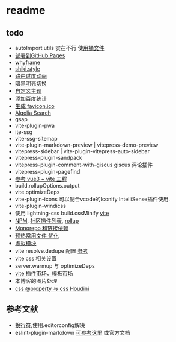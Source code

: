 # readme

## todo

- autoImport utils 实在不行 使[用桶文件](https://cn.vitejs.dev/guide/performance.html#avoid-barrel-files)
- [部署到GitHub Pages](https://cn.vitejs.dev/guide/static-deploy.html#github-pages)
- [whyframe](https://whyframe.dev/)
- [shiki.style](https://shiki.style/)
- [路由过度动画](https://vitepress.dev/zh/guide/extending-default-theme#on-route-change)
- [暗黑明亮切换](https://vitepress.dev/zh/guide/extending-default-theme#on-appearance-toggle)
- [自定义主题](https://vitepress.dev/zh/reference/site-config#typed-theme-config)
- 添加百度统计
- [生成 favicon.ico](https://vitepress.dev/zh/reference/site-config#head)
- [Algolia Search](https://vitepress.dev/zh/reference/default-theme-search#algolia-search)
- gsap
- vite-plugin-pwa
- ite-ssg
- vite-ssg-sitemap
- vite-plugin-markdown-preview | vitepress-demo-preview
- vitepress-sidebar | vite-plugin-vitepress-auto-sidebar
- vitepress-plugin-sandpack
- vitepress-plugin-comment-with-giscus giscus 评论插件
- vitepress-plugin-pagefind
- [参考 vue3 + vite 工程](https://github.com/vitejs/awesome-vite#templates)
- build.rollupOptions.output
- vite.optimizeDeps
- vite-plugin-icons 可以配合vcode的Iconify IntelliSense插件使用.
- vite-plugin-windicss
- 使用 lightning-css build.cssMinify [vite](https://cn.vitejs.dev/guide/features.html#lightning-css)
- [NPM](https://www.npmjs.com/search?q=vite-plugin&ranking=popularity), [社区插件列表](https://github.com/vitejs/awesome-vite#plugins), [rollup](https://www.npmjs.com/search?q=rollup-plugin&ranking=popularity)
- [Monorepo 和链接依赖](https://www.npmjs.com/search?q=rollup-plugin&ranking=popularity)
- [预热常用文件 优化](https://cn.vitejs.dev/guide/performance#warm-up-frequently-used-files)
- [虚拟模块](https://cn.vitejs.dev/guide/api-plugin.html#virtual-modules-convention)
- vite resolve.dedupe 配置 [参考](https://juejin.cn/post/7239996748318408759#heading-9)
- vite css 相关设置
- server.warmup 与 optimizeDeps
- [vite 插件市场，模板市场](https://github.com/vitejs/awesome-vite)
- 本博客的图片处理
- [css @property 与 css Houdini](https://www.cnblogs.com/coco1s/p/14661268.html)

## 参考文献

- [换行符](https://shuliqi.github.io/2020/06/06/%E5%85%B3%E4%BA%8EDelete%60CR%60eslint-prettier-prettier-%E6%8A%A5%E9%94%99%E7%9A%84%E8%A7%A3%E5%86%B3%E6%96%B9%E6%A1%88/#%E9%97%AE%E9%A2%98%E7%9A%84%E6%8F%90%E5%87%BA),使用.editorconfig解决
- eslint-plugin-markdown [可参考这里](https://eslint.org/docs/latest/use/configure/plugins) 或官方文档

